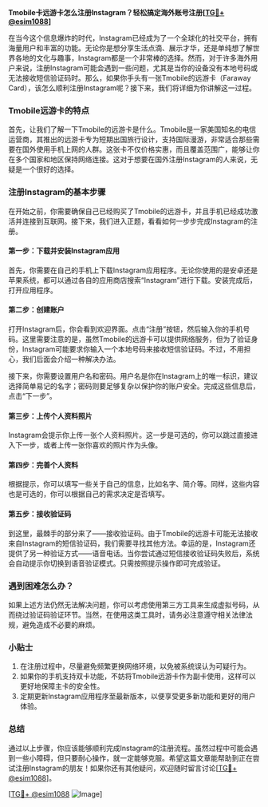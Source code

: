 **Tmobile卡远游卡怎么注册Instagram？轻松搞定海外账号注册[[TG💪+ @esim1088](https://t.me/s/esim1088)]**

在当今这个信息爆炸的时代，Instagram已经成为了一个全球化的社交平台，拥有海量用户和丰富的功能。无论你是想分享生活点滴、展示才华，还是单纯想了解世界各地的文化与趣事，Instagram都是一个非常棒的选择。然而，对于许多海外用户来说，注册Instagram可能会遇到一些问题，尤其是当你的设备没有本地号码或无法接收短信验证码时。那么，如果你手头有一张Tmobile的远游卡（Faraway Card），该怎么顺利注册Instagram呢？接下来，我们将详细为你讲解这一过程。

### Tmobile远游卡的特点

首先，让我们了解一下Tmobile的远游卡是什么。Tmobile是一家美国知名的电信运营商，其推出的远游卡专为短期出国旅行设计，支持国际漫游，非常适合那些需要在国外使用手机上网的人群。这张卡不仅价格实惠，而且覆盖范围广，能够让你在多个国家和地区保持网络连接。这对于想要在国外注册Instagram的人来说，无疑是一个很好的选择。

### 注册Instagram的基本步骤

在开始之前，你需要确保自己已经购买了Tmobile的远游卡，并且手机已经成功激活并连接到互联网。接下来，我们进入正题，看看如何一步步完成Instagram的注册。

#### 第一步：下载并安装Instagram应用

首先，你需要在自己的手机上下载Instagram应用程序。无论你使用的是安卓还是苹果系统，都可以通过各自的应用商店搜索“Instagram”进行下载。安装完成后，打开应用程序。

#### 第二步：创建账户

打开Instagram后，你会看到欢迎界面。点击“注册”按钮，然后输入你的手机号码。这里需要注意的是，虽然Tmobile的远游卡可以提供网络服务，但为了验证身份，Instagram可能要求你输入一个本地号码来接收短信验证码。不过，不用担心，我们后面会介绍一种解决办法。

接下来，你需要设置用户名和密码。用户名是你在Instagram上的唯一标识，建议选择简单易记的名字；密码则要足够复杂以保护你的账户安全。完成这些信息后，点击“下一步”。

#### 第三步：上传个人资料照片

Instagram会提示你上传一张个人资料照片。这一步是可选的，你可以跳过直接进入下一步，或者上传一张你喜欢的照片作为头像。

#### 第四步：完善个人资料

根据提示，你可以填写一些关于自己的信息，比如名字、简介等。同样，这些内容也是可选的，你可以根据自己的需求决定是否填写。

#### 第五步：接收验证码

到这里，最棘手的部分来了——接收验证码。由于Tmobile的远游卡可能无法接收来自Instagram的短信验证码，我们需要寻找其他方法。幸运的是，Instagram还提供了另一种验证方式——语音电话。当你尝试通过短信接收验证码失败后，系统会自动提示你切换到语音验证模式。只需按照提示操作即可完成验证。

### 遇到困难怎么办？

如果上述方法仍然无法解决问题，你可以考虑使用第三方工具来生成虚拟号码，从而绕过验证码验证环节。当然，在使用这类工具时，请务必注意遵守相关法律法规，避免造成不必要的麻烦。

### 小贴士

1. 在注册过程中，尽量避免频繁更换网络环境，以免被系统误认为可疑行为。
2. 如果你的手机支持双卡功能，不妨将Tmobile远游卡作为副卡使用，这样可以更好地保障主卡的安全性。
3. 定期更新Instagram应用程序至最新版本，以便享受更多新功能和更好的用户体验。

### 总结

通过以上步骤，你应该能够顺利完成Instagram的注册流程。虽然过程中可能会遇到一些小障碍，但只要耐心操作，就一定能够克服。希望这篇文章能帮助到正在尝试注册Instagram的朋友！如果你还有其他疑问，欢迎随时留言讨论[[TG💪+ @esim1088](https://t.me/s/esim1088)]。

[[TG💪+ @esim1088](https://t.me/s/esim1088) ![Image](https://i.postimg.cc/4NQfJmqS/Snipaste-2025-05-13-00-14-12.png)]